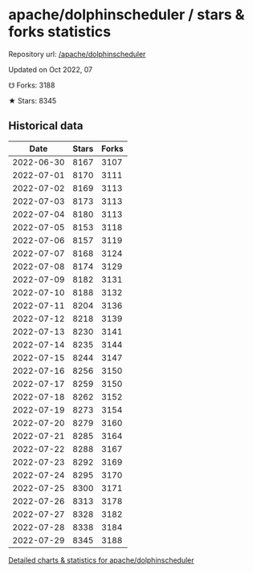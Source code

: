 # apache/dolphinscheduler / stars & forks statistics

Repository url: [/apache/dolphinscheduler](https://github.com/apache/dolphinscheduler)

Updated on Oct 2022, 07

☋ Forks: 3188

★ Stars: 8345

## Historical data
| Date | Stars | Forks |
|------|-------|-------|
| 2022-06-30 | 8167 | 3107 | 
| 2022-07-01 | 8170 | 3111 | 
| 2022-07-02 | 8169 | 3113 | 
| 2022-07-03 | 8173 | 3113 | 
| 2022-07-04 | 8180 | 3113 | 
| 2022-07-05 | 8153 | 3118 | 
| 2022-07-06 | 8157 | 3119 | 
| 2022-07-07 | 8168 | 3124 | 
| 2022-07-08 | 8174 | 3129 | 
| 2022-07-09 | 8182 | 3131 | 
| 2022-07-10 | 8188 | 3132 | 
| 2022-07-11 | 8204 | 3136 | 
| 2022-07-12 | 8218 | 3139 | 
| 2022-07-13 | 8230 | 3141 | 
| 2022-07-14 | 8235 | 3144 | 
| 2022-07-15 | 8244 | 3147 | 
| 2022-07-16 | 8256 | 3150 | 
| 2022-07-17 | 8259 | 3150 | 
| 2022-07-18 | 8262 | 3152 | 
| 2022-07-19 | 8273 | 3154 | 
| 2022-07-20 | 8279 | 3160 | 
| 2022-07-21 | 8285 | 3164 | 
| 2022-07-22 | 8288 | 3167 | 
| 2022-07-23 | 8292 | 3169 | 
| 2022-07-24 | 8295 | 3170 | 
| 2022-07-25 | 8300 | 3171 | 
| 2022-07-26 | 8313 | 3178 | 
| 2022-07-27 | 8328 | 3182 | 
| 2022-07-28 | 8338 | 3184 | 
| 2022-07-29 | 8345 | 3188 | 


[Detailed charts & statistics for apache/dolphinscheduler](https://reviewgithub.com/rep/apache/dolphinscheduler)
